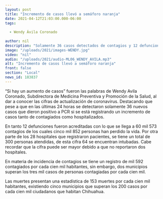 ```yaml
---
layout: post
title: "Incremento de casos llevó a semáforo naranja"
date: 2021-04-12T21:03:00.000-06:00
tags:
  
  - Wendy Ávila Coronado
  
author: nil
description: "Solamente 36 casos detectados de contagios y 12 defunciones detectadas."
image: "/uploads/2021/images-WENDY.jpg"
video: "nil"
audio: "/uploads/2021/audio-ML06_WENDY_AVILA.mp3"
alt: "Incremento de casos llevó a semáforo naranja"
front: false
section: "Local"
news_id: 183837
---
```


“Si hay un aumento de casos” fueron las palabras de Wendy Avila Coronado, Subdirectora de Medicina Preventiva y Promoción de la Salud, al dar a conocer las cifras de actualización de coronavirus. Destacando que pese a que en las últimas 24 horas se detectaron solamente 36 nuevos casos que dieron positivo a PCR si se está registrando un incremento de casos tanto de contagiados como hospitalizados.

En tanto 12 defunciones fueron acreditadas con lo que se llega a 60 mil 573 contagios de los cuales cinco mil 852 personas han perdido la vida. Por otra parte de los 28 hospitales que registraron pacientes, se tiene un total de 300 personas atendidas, de esta cifra 64 se encuentran intubadas. Cabe recordar que la cifra puede ser mayor debido a que no reportaron dos hospitales.

En materia de incidencia de contagios se tiene un registro de mil 592 contagiados por cada cien mil habitantes, sin embargo, dos municipios superan los tres mil casos de personas contagiadas por cada cien mil. 

Las muertes presentan una estadística de 153 muertes por cada cien mil habitantes, existiendo cinco municipios que superan los 200 casos por cada cien mil ciudadanos que habitan Chihuahua.
